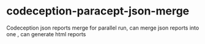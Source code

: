 # codeception-paracept-json-merge
Codeception json reports merge for parallel run, can merge json reports into one , can generate html  reports
